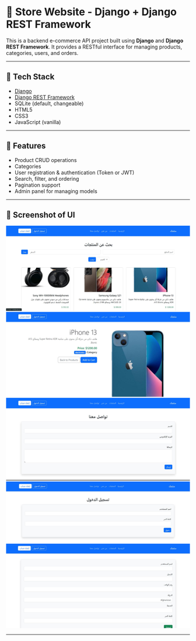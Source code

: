 # 🛒 Store Website - Django + Django REST Framework

This is a backend e-commerce API project built using **Django** and **Django REST Framework**. It provides a RESTful interface for managing products, categories, users, and orders.

---

## 🔧 Tech Stack

- [Django](https://www.djangoproject.com/)
- [Django REST Framework](https://www.django-rest-framework.org/)
- SQLite (default, changeable)
- HTML5
- CSS3
- JavaScript (vanilla)

---

## 🚀 Features

- Product CRUD operations
- Categories
- User registration & authentication (Token or JWT)
- Search, filter, and ordering
- Pagination support
- Admin panel for managing models

---

## 📸 Screenshot of UI

![Screenshot](screenshots/Capture1.JPG)
![Screenshot](screenshots/Capture2.JPG)
![Screenshot](screenshots/Capture3.JPG)
![Screenshot](screenshots/Capture4.JPG)
![Screenshot](screenshots/Capture5.JPG)





---

